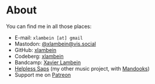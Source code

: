 # About

You can find me in all those places:

<nav>
  <ul class="fa-ul">
    <li><i class="fa-list fa fa-fw fa-envelope" aria-hidden="true"></i> E-mail: <code>xlambein [at] gmail</code></li>
    <li><i class="fa-list fa fa-fw fa-mastodon" aria-hidden="true"></i> Mastodon: <a href="https://vis.social/@xlambein">@xlambein@vis.social</a></li>
    <li><i class="fa-list fa fa-fw fa-github" aria-hidden="true"></i> GitHub: <a href="https://github.com/xlambein">xlambein</a></li>
    <li><i class="fa-list fa fa-fw fa-gitea" aria-hidden="true"></i> Codeberg: <a href="https://codeberg.org/xlambein">xlambein</a></li>
    <li><i class="fa-list fa fa-fw fa-bandcamp" aria-hidden="true"></i> Bandcamp: <a href="https://xavierlambein.bandcamp.com">Xavier Lambein</a></li>
    <li><i class="fa-list fa fa-fw fa-youtube" aria-hidden="true"></i> <a href="https://www.youtube.com/channel/UCQGdPXe1KbXGKJ8BFO0Ri2Q">Helpless Saps</a> (my other music project, with <a href="https://mandooks.com">Mandooks</a>)</li>
    <li><i class="fa-list fa fa-fw fa-patreon" aria-hidden="true"></i> Support me on <a href="https://www.patreon.com/xlambein">Patreon</a></li>
  </ul>
</nav>

